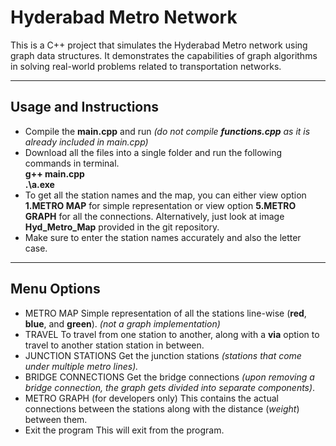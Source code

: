 # Hyderabad Metro Network 

This is a C++ project that simulates the Hyderabad Metro network using graph data structures. It demonstrates the capabilities of graph algorithms in solving real-world problems related to transportation networks.

-----------------------
Usage and Instructions
-----------------------
- Compile the **main.cpp** and run *(do not compile **functions.cpp** as it is already included in main.cpp)*
- Download all the files into a single folder and run the following commands in terminal.<br>
 **g++ main.cpp**<br>
 **.\a.exe**
- To get all the station names and the map, you can either view option **1.METRO MAP** for simple representation or view option **5.METRO GRAPH** for all the connections. Alternatively, just look at image **Hyd_Metro_Map** provided in the git repository.
- Make sure to enter the station names accurately and also the letter case.

---------------------
Menu Options
---------------------
- METRO MAP
Simple representation of all the stations line-wise (**red**, **blue**, and **green**). *(not a graph implementation)*
- TRAVEL
To travel from one station to another, along with a **via** option to travel to another station station in between.
- JUNCTION STATIONS
Get the junction stations *(stations that come under multiple metro lines).*
- BRIDGE CONNECTIONS
Get the bridge connections *(upon removing a bridge connection, the graph gets divided into separate components)*.
- METRO GRAPH (for developers only)
This contains the actual connections between the stations along with the distance (*weight*) between them.
- Exit the program
This will exit from the program.

